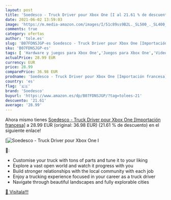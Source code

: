 ```yaml
---
layout: post
title: 'Soedesco - Truck Driver pour Xbox One [I al 21.61 % de descuento'
date: 2021-06-02 13:59:03
image: 'https://m.media-amazon.com/images/I/51c89ss9B2L._SL500_._SL400_.jpg'
comments: true
category: ofertas
author: 'tole.es'
slug: 'B07FDNSJGP-es Soedesco - Truck Driver pour Xbox One [Importación francesa]'
sku: 'B07FDNSJGP-es'
tags: [ 'Hardware y juegos para Xbox One','Juegos para Xbox One','Videojuegos','soedesco','xbox', ]
actualPrice: 28.99 EUR
currency: EUR
price: 28.99
comparePrice: 36.98 EUR
prodname: 'Soedesco - Truck Driver pour Xbox One [Importación francesa]'
country: 'es'
flag: '🇪🇸'
brand: 'Soedesco'
buyurl: 'https://www.amazon.es/dp/B07FDNSJGP/?tag=tolees-21'
descuento: '21.61'
average: '28.99'
---
```


Ahora mismo tienes [Soedesco - Truck Driver pour Xbox One [Importación francesa]](https://www.amazon.es/dp/B07FDNSJGP/?tag=tolees-21) a 28.99 EUR (original: 36.98 EUR) (21.61 %  de descuento) en el siguiente enlace!

[![Soedesco - Truck Driver pour Xbox One [I](https://m.media-amazon.com/images/I/51c89ss9B2L._SL500_._SL400_.jpg)](https://www.amazon.es/dp/B07FDNSJGP/?tag=tolees-21)

🔎:

- Customise your truck with tons of parts and tune it to your liking
- Explore a vast open world and watch it progress with you
- Build stronger relationships with the local community with each job
- Enjoy a trucking experience focused in your career as a truck driver
- Navigate through beautiful landscapes and fully explorable cities

[🛒 Visítala!!!](https://www.amazon.es/dp/B07FDNSJGP/?tag=tolees-21)
